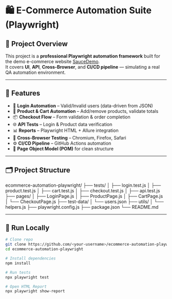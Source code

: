 # 🛍️ E-Commerce Automation Suite (Playwright)

## 🎯 Project Overview
This project is a **professional Playwright automation framework** built for the demo e-commerce website [SauceDemo](https://www.saucedemo.com/).  
It covers **UI**, **API**, **Cross-Browser**, and **CI/CD pipeline** — simulating a real QA automation environment.

---

## 🧱 Features
- 🔐 **Login Automation** – Valid/Invalid users (data-driven from JSON)
- 🛒 **Product & Cart Automation** – Add/remove products, validate totals
- 📦 **Checkout Flow** – Form validation & order completion
- 🌐 **API Tests** – Login & Product data verification
- 📊 **Reports** – Playwright HTML + Allure integration
- 🧩 **Cross-Browser Testing** – Chromium, Firefox, Safari
- ⚙️ **CI/CD Pipeline** – GitHub Actions automation
- 🧠 **Page Object Model (POM)** for clean structure

---

## 🗂️ Project Structure

ecommerce-automation-playwright/
├── tests/
│ ├── login.test.js
│ ├── product.test.js
│ ├── cart.test.js
│ ├── checkout.test.js
│ ├── api.test.js
├── pages/
│ ├── LoginPage.js
│ ├── ProductPage.js
│ ├── CartPage.js
│ └── CheckoutPage.js
├── test-data/
│ └── users.json
├── utils/
│ └── helpers.js
├── playwright.config.js
├── package.json
└── README.md

---

## 🚀 Run Locally

```bash
# Clone repo
git clone https://github.com/<your-username>/ecommerce-automation-playwright.git
cd ecommerce-automation-playwright

# Install dependencies
npm install

# Run tests
npx playwright test

# Open HTML Report
npx playwright show-report
